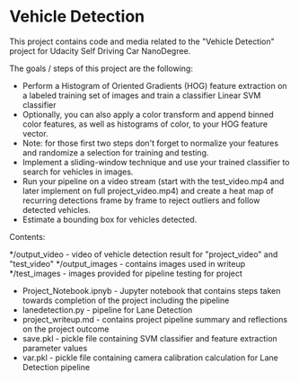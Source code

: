 # Vehicle Detection

This project contains code and media related to the "Vehicle Detection" project for Udacity Self Driving Car NanoDegree.

The goals / steps of this project are the following:

* Perform a Histogram of Oriented Gradients (HOG) feature extraction on a labeled training set of images and train a classifier Linear SVM classifier
* Optionally, you can also apply a color transform and append binned color features, as well as histograms of color, to your HOG feature vector. 
* Note: for those first two steps don't forget to normalize your features and randomize a selection for training and testing.
* Implement a sliding-window technique and use your trained classifier to search for vehicles in images.
* Run your pipeline on a video stream (start with the test_video.mp4 and later implement on full project_video.mp4) and create a heat map of recurring detections frame by frame to reject outliers and follow detected vehicles.
* Estimate a bounding box for vehicles detected.

Contents:

*/output_video - video of vehicle detection result for "project_video" and "test_video"
*/output_images - contains images used in writeup
*/test_images - images provided for pipeline testing for project
* Project_Notebook.ipnyb - Jupyter notebook that contains steps taken towards completion of the project including the pipeline
* lanedetection.py - pipeline for Lane Detection
* project_writeup.md - contains project pipeline summary and reflections on the project outcome
* save.pkl - pickle file containing SVM classifier and feature extraction parameter values
* var.pkl - pickle file containing camera calibration calculation for Lane Detection pipeline

